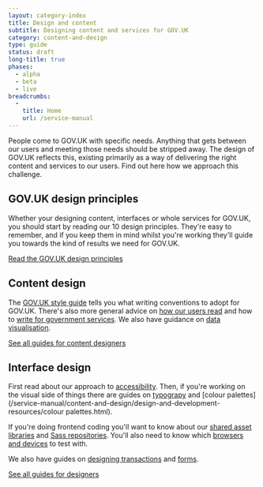 ```yaml
---
layout: category-index
title: Design and content
subtitle: Designing content and services for GOV.UK
category: content-and-design
type: guide
status: draft
long-title: true
phases:
  - alpha
  - beta
  - live
breadcrumbs:
  -
    title: Home
    url: /service-manual
---
```


People come to GOV.UK with specific needs. Anything that gets between our users and meeting those needs should be stripped away. The design of GOV.UK reflects this, existing primarily as a way of delivering the right content and services to our users. Find out here how we approach this challenge.

## GOV.UK design principles

Whether your designing content, interfaces or whole services for GOV.UK, you should start by reading our 10 design principles. They're easy to remember, and if you keep them in mind whilst you're working they'll guide you towards the kind of results we need for GOV.UK.

[Read the GOV.UK design principles](http://gov.uk/designprinciples)



## Content design

The [GOV.UK style guide](http://gov.uk/designprinciples/styleguide) tells you what writing conventions to adopt for GOV.UK. There's also more general advice on [how our users read](/service-manual/content-and-design/how-users-read.html) and how to [write for government services](/service-manual/content-and-design/writing-government-services.html). We also have guidance on [data visualisation](/service-manual/content-and-design/data-visualisation.html).

[See all guides for content designers](/service-manual/content-designers)


## Interface design

First read about our approach to [accessibility](/service-manual/content-and-design/accessibility.html). Then, if you're working on the visual side of things there are guides on [typograpy](/service-manual/content-and-design/design-and-development-resources/typography.html) and [colour palettes](/service-manual/content-and-design/design-and-development-resources/colour palettes.html).

If you're doing frontend coding you'll want to know about our [shared asset libraries](/service-manual/content-and-design/design-and-development-resources/shared-asset-libraries.html) and [Sass repositories](/service-manual/content-and-design/design-and-development-resources/sass-repositories.html). You'll also need to know which [browsers and devices](/service-manual/content-and-design/browsers-and-devices.html) to test with.

We also have guides on [designing transactions](/service-manual/content-and-design/design-and-development-resources/designing-transactions.html) and [forms](/service-manual/content-and-design/design-and-development-resources/forms.html).

[See all guides for designers](/service-manual/designers)

